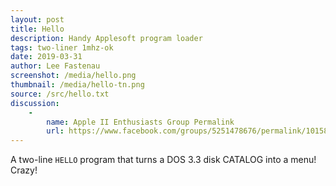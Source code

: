 ```yaml
---
layout: post
title: Hello
description: Handy Applesoft program loader
tags: two-liner 1mhz-ok
date: 2019-03-31
author: Lee Fastenau
screenshot: /media/hello.png
thumbnail: /media/hello-tn.png
source: /src/hello.txt
discussion:
    -
        name: Apple II Enthusiasts Group Permalink
        url: https://www.facebook.com/groups/5251478676/permalink/10158434283573677/
---
```


A two-line `HELLO` program that turns a DOS 3.3 disk CATALOG into a menu! Crazy!